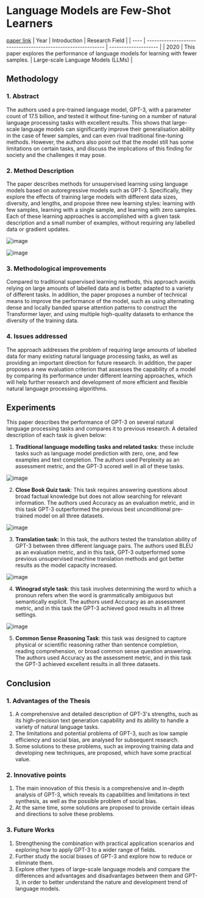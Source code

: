 # Language Models are Few-Shot Learners
[paper link](https://arxiv.org/pdf/2005.14165.pdf)
| Year | Introduction                                                         | Research Field                 |
| ---- | ------------------------------------------------------------ | -------------------- |
| 2020 | This paper explores the performance of language models for learning with fewer samples.         |  Large-scale Language Models (LLMs)        |

## Methodology

### 1. Abstract
The authors used a pre-trained language model, GPT-3, with a parameter count of 17.5 billion, and tested it without fine-tuning on a number of natural language processing tasks with excellent results. This shows that large-scale language models can significantly improve their generalisation ability in the case of fewer samples, and can even rival traditional fine-tuning methods. However, the authors also point out that the model still has some limitations on certain tasks, and discuss the implications of this finding for society and the challenges it may pose.

### 2. Method Description 
The paper describes methods for unsupervised learning using language models based on autoregressive models such as GPT-3. Specifically, they explore the effects of training large models with different data sizes, diversity, and lengths, and propose three new learning styles: learning with few samples, learning with a single sample, and learning with zero samples. Each of these learning approaches is accomplished with a given task description and a small number of examples, without requiring any labelled data or gradient updates.

![image](https://github.com/user-attachments/assets/fad9cbd6-473a-4aee-b0db-a14a9e67db60)

![image](https://github.com/user-attachments/assets/8d65959c-9421-4e98-8602-24c12a7e6050)

### 3. Methodological improvements
Compared to traditional supervised learning methods, this approach avoids relying on large amounts of labelled data and is better adapted to a variety of different tasks. In addition, the paper proposes a number of technical means to improve the performance of the model, such as using alternating dense and locally banded sparse attention patterns to construct the Transformer layer, and using multiple high-quality datasets to enhance the diversity of the training data.

### 4. Issues addressed 
The approach addresses the problem of requiring large amounts of labelled data for many existing natural language processing tasks, as well as providing an important direction for future research. In addition, the paper proposes a new evaluation criterion that assesses the capability of a model by comparing its performance under different learning approaches, which will help further research and development of more efficient and flexible natural language processing algorithms.

## Experiments
This paper describes the performance of GPT-3 on several natural language processing tasks and compares it to previous research. A detailed description of each task is given below:

  1. **Traditional language modelling tasks and related tasks**: these include tasks such as language model prediction with zero, one, and few examples and text completion. The authors used Perplexity as an assessment metric, and the GPT-3 scored well in all of these tasks.

![image](https://github.com/user-attachments/assets/e496e9d0-038a-445a-ab9d-9bd9d657f1d1)

  2. **Close Book Quiz task**: This task requires answering questions about broad factual knowledge but does not allow searching for relevant information. The authors used Accuracy as an evaluation metric, and in this task GPT-3 outperformed the previous best unconditional pre-trained model on all three datasets.

![image](https://github.com/user-attachments/assets/5ffcdf21-fd79-4b7d-8ca9-615e644dd706)

  3. **Translation task:** In this task, the authors tested the translation ability of GPT-3 between three different language pairs. The authors used BLEU as an evaluation metric, and in this task, GPT-3 outperformed some previous unsupervised machine translation methods and got better results as the model capacity increased.

![image](https://github.com/user-attachments/assets/b95174c2-cbb4-4261-a8b7-698cd5d7b8df)

  4. **Winograd style task**: this task involves determining the word to which a pronoun refers when the word is grammatically ambiguous but semantically explicit. The authors used Accuracy as an assessment metric, and in this task the GPT-3 achieved good results in all three settings.

![image](https://github.com/user-attachments/assets/20df7b85-b9e8-4564-a40b-aa46fe703566)

  5. **Common Sense Reasoning Task**: this task was designed to capture physical or scientific reasoning rather than sentence completion, reading comprehension, or broad common sense question answering. The authors used Accuracy as the assessment metric, and in this task the GPT-3 achieved excellent results in all three datasets.
      
## Conclusion

### 1. Advantages of the Thesis
  1. A comprehensive and detailed description of GPT-3's strengths, such as its high-precision text generation capability and its ability to handle a variety of natural language tasks.
  2. The limitations and potential problems of GPT-3, such as low sample efficiency and social bias, are analysed for subsequent research.
  3. Some solutions to these problems, such as improving training data and developing new techniques, are proposed, which have some practical value.

### 2. Innovative points
  1. The main innovation of this thesis is a comprehensive and in-depth analysis of GPT-3, which reveals its capabilities and limitations in text synthesis, as well as the possible problem of social bias.
  2. At the same time, some solutions are proposed to provide certain ideas and directions to solve these problems.

### 3. Future Works
  1. Strengthening the combination with practical application scenarios and exploring how to apply GPT-3 to a wider range of fields.
  2. Further study the social biases of GPT-3 and explore how to reduce or eliminate them.
  3. Explore other types of large-scale language models and compare the differences and advantages and disadvantages between them and GPT-3, in order to better understand the nature and development trend of language models.   
